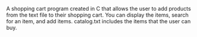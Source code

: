 A shopping cart program created in C that allows the user to add products from the text file to their shopping cart. You can display the items, search for an item, and add items.
catalog.txt includes the items that the user can buy.
